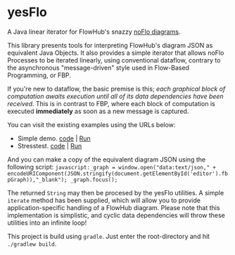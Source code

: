 # yesFlo
A Java linear iterator for FlowHub's snazzy [noFlo diagrams](https://github.com/flowhub/the-graph).

This library presents tools for interpreting FlowHub's diagram JSON as equivalent Java Objects. It also provides a simple iterator that allows noFlo Processes to be iterated linearly, using conventional dataflow, contrary to the asynchronous "message-driven" style used in Flow-Based Programming, or FBP.

If you're new to dataflow, the basic premise is this; 
*each graphical block of computation awaits execution until all of its data dependencies have been received*. This is in contrast to FBP, where each block of computation is executed **immediately** as soon as a new message is captured.

You can visit the existing examples using the URLs below:

* Simple demo. [code](./examples/demo-simple.html) |
[Run](https://flowhub.github.io/the-graph/examples/demo-simple.html)
* Stresstest. [code](./examples/demo-full.html) |
[Run](https://flowhub.github.io/the-graph/examples/demo-full.html)

And you can make a copy of the equivalent diagram JSON using the following script:
`javascript:_graph = window.open("data:text/json," + encodeURIComponent(JSON.stringify(document.getElementById('editor').fbpGraph)),"_blank"); _graph.focus();`

The returned `String` may then be procesed by the yesFlo utilities. A simple `iterate` method has been supplied, which will allow you to provide application-specific handling of a FlowHub diagram. Please note that this implementation is simplistic, and cyclic data dependencies will throw these utilities into an infinite loop!

This project is build using `gradle`. Just enter the root-directory and hit `./gradlew build`.
